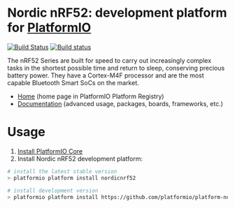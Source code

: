 # Nordic nRF52: development platform for [PlatformIO](http://platformio.org)
[![Build Status](https://travis-ci.org/platformio/platform-nordicnrf52.svg?branch=develop)](https://travis-ci.org/platformio/platform-nordicnrf52)
[![Build status](https://ci.appveyor.com/api/projects/status/e6cno5podkuha0ox/branch/develop?svg=true)](https://ci.appveyor.com/project/ivankravets/platform-nordicnrf52/branch/develop)

The nRF52 Series are built for speed to carry out increasingly complex tasks in the shortest possible time and return to sleep, conserving precious battery power. They have a Cortex-M4F processor and are the most capable Bluetooth Smart SoCs on the market.

* [Home](http://platformio.org/platforms/nordicnrf52) (home page in PlatformIO Platform Registry)
* [Documentation](http://docs.platformio.org/page/platforms/nordicnrf52.html) (advanced usage, packages, boards, frameworks, etc.)

# Usage

1. [Install PlatformIO Core](http://docs.platformio.org/page/core.html)
2. Install Nordic nRF52 development platform:
```bash
# install the latest stable version
> platformio platform install nordicnrf52

# install development version
> platformio platform install https://github.com/platformio/platform-nordicnrf52.git
```

